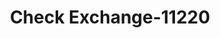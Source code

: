 ---
f_zip-code: 37324
f_state-code: TN
title: Check Exchange-11220
f_phone: 931-962-1595
f_city-only: Decherd
f_address: 101 Noles Street Decherd
f_location-unique-id: '11220'
slug: check-exchange-11220
updated-on: '2024-05-30T13:46:58.046Z'
created-on: '2024-05-30T13:36:59.803Z'
published-on: '2024-05-30T13:54:32.469Z'
f_city-state: cms/city/decherd-tn.md
f_company: cms/company/check-exchange.md
f_state: cms/state/tennessee.md
layout: '[payday-loan].html'
tags: payday-loan
---